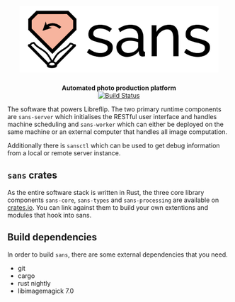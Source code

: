 <h1 align="center">
<img src="sans.png" />
</h1>

<div align="center">
 <strong>
   Automated photo production platform
 </strong>
</div>

<div align="center">
  <!-- Build Status -->
  <a href="https://travis-ci.org/rustasync/tide">
    <img src="https://img.shields.io/travis/Libreflip/sans.svg?style=flat-square"
      alt="Build Status" />
  </a>
</div>

The software that powers Libreflip. The two primary runtime components
are `sans-server` which initialises the RESTful user interface and
handles machine scheduling and `sans-worker` which can either be
deployed on the same machine or an external computer that handles all
image computation.

Additionally there is `sansctl` which can be used to get debug
information from a local or remote server instance.

## `sans` crates

As the entire software stack is written in Rust, the three core
library components `sans-core`, `sans-types` and `sans-processing` are
available on [crates.io](http://crates.io). You can link against them to build your
own extentions and modules that hook into sans.

## Build dependencies

In order to build `sans`, there are some external dependencies that
you need.

 - git
 - cargo
 - rust nightly
 - libimagemagick 7.0
